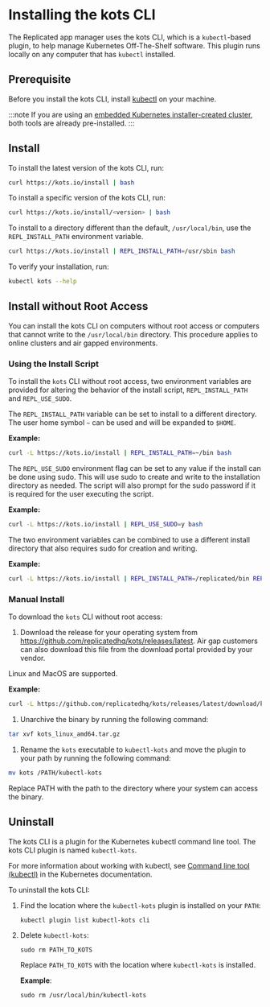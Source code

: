 # Installing the kots CLI

The Replicated app manager uses the kots CLI, which is a `kubectl`-based plugin, to help manage Kubernetes Off-The-Shelf software. This plugin runs locally on any computer that has `kubectl` installed.


## Prerequisite

Before you install the kots CLI, install [kubectl](https://kubernetes.io/docs/tasks/tools/) on your machine.

:::note
If you are using an [embedded Kubernetes installer-created cluster](../enterprise/installing-embedded-cluster), both tools are already pre-installed.
:::

## Install

To install the latest version of the kots CLI, run:

```bash
curl https://kots.io/install | bash
```

To install a specific version of the kots CLI, run:

```bash
curl https://kots.io/install/<version> | bash
```

To install to a directory different than the default, `/usr/local/bin`, use the `REPL_INSTALL_PATH` environment variable.

```bash
curl https://kots.io/install | REPL_INSTALL_PATH=/usr/sbin bash
```

To verify your installation, run:

```bash
kubectl kots --help
```

## Install without Root Access

You can install the kots CLI on computers without root access or computers that cannot write to the `/usr/local/bin` directory. This procedure applies to online clusters and air gapped environments.

### Using the Install Script

To install the `kots` CLI without root access, two environment variables are provided for altering the behavior of the install script, `REPL_INSTALL_PATH` and `REPL_USE_SUDO`. 

The `REPL_INSTALL_PATH` variable can be set to install to a different directory. The user home symbol `~` can be used and will be expanded to `$HOME`.

**Example:**
```bash
curl -L https://kots.io/install | REPL_INSTALL_PATH=~/bin bash
```

The `REPL_USE_SUDO` environment flag can be set to any value if the install can be done using sudo. This will use sudo to create and write to the installation directory as needed. The script will also prompt for the sudo password if it is required for the user executing the script.

**Example:**
```bash
curl -L https://kots.io/install | REPL_USE_SUDO=y bash
```

The two environment variables can be combined to use a different install directory that also requires sudo for creation and writing.

**Example:**
```bash
curl -L https://kots.io/install | REPL_INSTALL_PATH=/replicated/bin REPL_USE_SUDO=y bash
```

### Manual Install

To download the `kots` CLI without root access:

1. Download the release for your operating system from https://github.com/replicatedhq/kots/releases/latest. Air gap customers can also download this file from the download portal provided by your vendor.

  Linux and MacOS are supported.

  **Example:**

  ```bash
  curl -L https://github.com/replicatedhq/kots/releases/latest/download/kots_linux_amd64.tar.gz
  ```
1. Unarchive the binary by running the following command:

  ```bash
  tar xvf kots_linux_amd64.tar.gz
  ```

1. Rename the `kots` executable to `kubectl-kots` and move the plugin to your path by running the following command:

  ```bash
  mv kots /PATH/kubectl-kots
  ```

  Replace PATH with the path to the directory where your system can access the binary.

## Uninstall

The kots CLI is a plugin for the Kubernetes kubectl command line tool. The kots CLI plugin is named `kubectl-kots`.

For more information about working with kubectl, see [Command line tool (kubectl)](https://kubernetes.io/docs/reference/kubectl/) in the Kubernetes documentation.

To uninstall the kots CLI:

1. Find the location where the `kubectl-kots` plugin is installed on your `PATH`:

   ```
   kubectl plugin list kubectl-kots cli
   ```

2. Delete `kubectl-kots`:

   ```
   sudo rm PATH_TO_KOTS
   ```
   Replace `PATH_TO_KOTS` with the location where `kubectl-kots` is installed.

   **Example**:

   ```
   sudo rm /usr/local/bin/kubectl-kots
   ```
